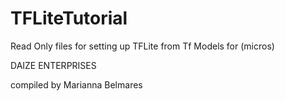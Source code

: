 # TFLiteTutorial

Read Only files for setting up TFLite from Tf Models for (micros) 

DAIZE ENTERPRISES 

compiled by Marianna Belmares 
